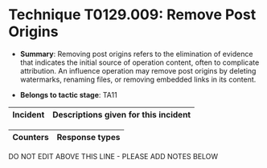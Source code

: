 # Technique T0129.009: Remove Post Origins

* **Summary**: Removing post origins refers to the elimination of evidence that indicates the initial source of  operation content, often to complicate attribution. An influence operation may remove post  origins by deleting watermarks, renaming files, or removing embedded links in its content.  

* **Belongs to tactic stage**: TA11


| Incident | Descriptions given for this incident |
| -------- | -------------------- |



| Counters | Response types |
| -------- | -------------- |


DO NOT EDIT ABOVE THIS LINE - PLEASE ADD NOTES BELOW